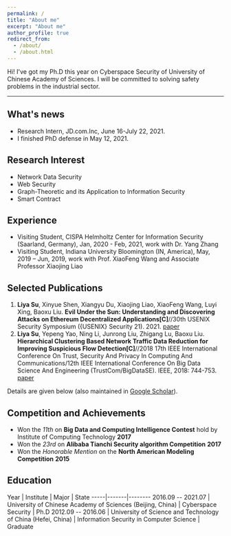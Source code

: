 ```yaml
---
permalink: /
title: "About me"
excerpt: "About me"
author_profile: true
redirect_from: 
  - /about/
  - /about.html
---
```



Hi! I've got my Ph.D this year on Cyberspace Security of University of Chinese Academy of Sciences.
I will be committed to solving safety problems in the industrial sector.

---

## What's news
* Research Intern, JD.com.Inc, June 16-July 22, 2021.
* I finished PhD defense in May 12, 2021.


## Research Interest

* Network Data Security 
* Web Security
* Graph-Theoretic and its Application to Information Security
* Smart Contract

## Experience

* Visiting Student, CISPA Helmholtz Center for Information Security (Saarland, Germany), Jan, 2020 - Feb, 2021, work with Dr. Yang Zhang
* Visiting Student, Indiana University Bloomington (IN, America), May, 2019 – Jun, 2019, work with Prof. XiaoFeng Wang and Associate Professor Xiaojing Liao


## Selected Publications

1. **Liya Su**, Xinyue Shen, Xiangyu Du, Xiaojing Liao, XiaoFeng Wang, Luyi Xing, Baoxu Liu. **Evil Under the Sun: Understanding and Discovering Attacks on Ethereum Decentralized Applications[C]**//30th USENIX Security Symposium ({USENIX} Security 21). 2021. [paper](https://www.usenix.org/conference/usenixsecurity21/presentation/su)
2. **Liya Su**, Yepeng Yao, Ning Li, Junrong Liu, Zhigang Lu, Baoxu Liu. **Hierarchical Clustering Based Network Traffic Data Reduction for Improving Suspicious Flow Detection[C]**//2018 17th IEEE International Conference On Trust, Security And Privacy In Computing And Communications/12th IEEE International Conference On Big Data Science And Engineering (TrustCom/BigDataSE). IEEE, 2018: 744-753. [paper](https://ieeexplore.ieee.org/abstract/document/8455976/)

Details are given below (also maintained in [Google Scholar](https://scholar.google.com/citations?user=1ebmfU4AAAAJ)).


## Competition and Achievements

* Won the *11th* on **Big Data and Computing Intelligence Contest** hold by Institute of Computing Technology **2017**
* Won the *23rd* on **Alibaba Tianchi Security algorithm Competition** **2017**
* Won the *Honorable Mention* on the **North American Modeling Competition** **2015**

## Education

Year | Institute | Major | State
-----|-------|--------
2016.09 -- 2021.07 | University of Chinese Academy of Sciences (Beijing, China)  | Cyberspace Security | Ph.D
2012.09 -- 2016.06 | University of Science and Technology of China (Hefei, China) | Information Security in Computer Science | Graduate

